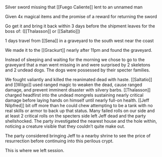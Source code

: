Silver sword missing that [[Fuego Caliente]] lent to an unnamed man

Given 4x magical items and the promise of a reward for returning the sword

Go get it and bring it back within 3 days before the shipment leaves for the boss of: ([[Thalasson]] or [[Saltatio]])

1 days travel from [[Sena]] in a graveyard to the south west near the coast

We made it to the [[Grackurt]] nearly after 11pm and found the graveyard.

Instead of sleeping and waiting for the morning we chose to go to the graveyard that a man went missing in and were surprised by 2 skeletons and 2 undead dogs. The dogs were possessed by their specter families.

We fought valiantly and killed the reanimated dead with haste. [[Saltatio]] and [[Wilgo]] used ranged magic to weaken the dead, cause ranged damage, and prevent imminent disaster with silvery barbs. [[Thalasson]] charged headfirst into the undead mongrels sustaining nearly critical damage before laying hands on himself until nearly full-on health. [[Jeff Nilpfred]] bit off more than he could chew attempting to be a tank with no real skills or armor to back up that status. Many failed rolls on our side and at least 2 critical rolls on the specters side left Jeff dead and the party shellshocked. The party investigated the nearest house and the hole within, noticing a creature visible that they couldn’t quite make out.

The party considered bringing Jeff to a nearby shrine to see the price of resurrection before continuing into this perilous crypt.

This is where we left session.